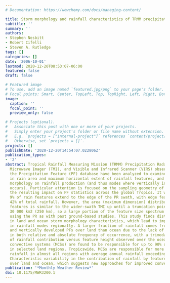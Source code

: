 ```yaml
---
# Documentation: https://wowchemy.com/docs/managing-content/

title: Storm morphology and rainfall characteristics of TRMM precipitation features
subtitle: ''
summary: ''
authors:
- Stephen Nesbitt
- Robert Cifelli
- Steven A. Rutledge
tags: []
categories: []
date: '2006-10-01'
lastmod: 2020-12-20T08:53:07-06:00
featured: false
draft: false

# Featured image
# To use, add an image named `featured.jpg/png` to your page's folder.
# Focal points: Smart, Center, TopLeft, Top, TopRight, Left, Right, BottomLeft, Bottom, BottomRight.
image:
  caption: ''
  focal_point: ''
  preview_only: false

# Projects (optional).
#   Associate this post with one or more of your projects.
#   Simply enter your project's folder or file name without extension.
#   E.g. `projects = ["internal-project"]` references `content/project/deep-learning/index.md`.
#   Otherwise, set `projects = []`.
projects: []
publishDate: '2020-12-20T14:54:07.022806Z'
publication_types:
- '2'
abstract: Tropical Rainfall Measuring Mission (TRMM) Precipitation Radar (PR), TRMM
  Microwave Imager (TMI), and Visible and Infrared Scanner (VIRS) observations within
  the Precipitation Feature (PF) database have been analyzed to examine regional variability
  in rain area and maximum horizontal extent of rainfall features, and role of storm
  morphology on rainfall production (and thus modes where vertically integrated heating
  occurs). Particular attention is focused on the sampling geometry of the PR and
  the resulting impact on PF statistics across the global Tropics. It was found that
  9% of rain features extend to the edge of the PR swath, with edge features contributing
  42% of total rainfall. However, the area (maximum dimension) distribution of PR
  features is similar to the wider-swath TMI up until a truncation point of nearly
  30 000 km2 (250 km), so a large portion of the feature size spectrum may be examined
  using the PR as with past ground-based studies. This study finds distinct differences
  in land and ocean storm morphology characteristics, which lead to important differences
  in rainfall modes regionally. A larger fraction of rainfall comes from more horizontally
  and vertically developed PFs over land than ocean due to the lack of shallow precipitation
  in both relative and absolute frequency of occurrence, with a trimodal distribution
  of rainfall contribution versus feature height observed over the ocean. Mesoscale
  convective systems (MCSs) are found to be responsible for up to 90% of rainfall
  in selected land regions. Tropicswide, MCSs are responsible for more than 50% of
  rainfall in almost all regions with average annual rainfall exceeding 3 mm day-1.
  Characteristic variability in the contribution of rainfall by feature type is shown
  over land and ocean, which suggests new approaches for improved convective parameterizations.
publication: '*Monthly Weather Review*'
doi: 10.1175/MWR3200.1
---
```

